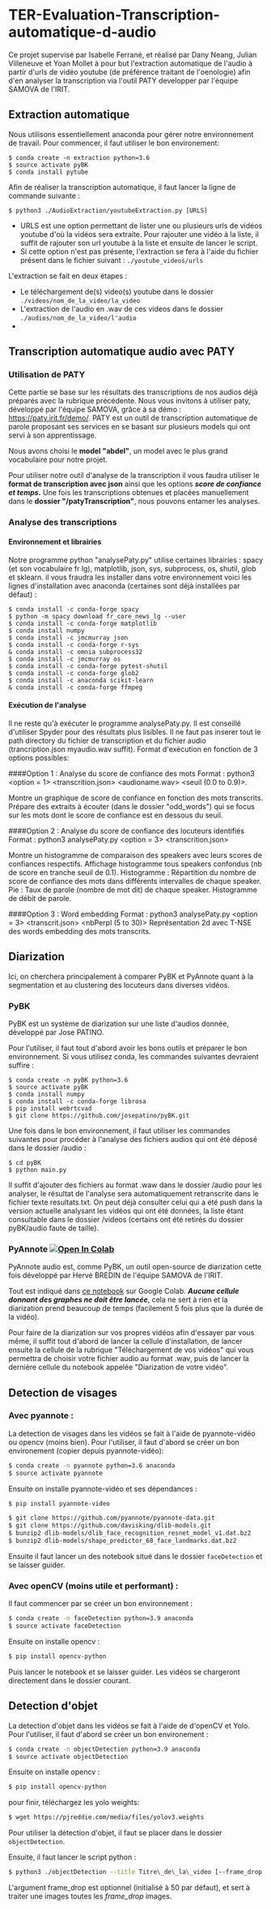 # TER-Evaluation-Transcription-automatique-d-audio

Ce projet supervisé par Isabelle Ferrané, et réalisé par Dany Neang, Julian Villeneuve et Yoan Mollet à pour but l'extraction automatique de l'audio à partir d'urls de vidéo youtube (de préférence traitant de l'oenologie) afin d'en analyser la transcription via l'outil PATY developper par l'équipe SAMOVA de l'IRIT. 


## Extraction automatique 
Nous utilisons essentiellement anaconda pour gérer notre environnement de travail.
Pour commencer, il faut utiliser le bon environement:

```
$ conda create -n extraction python=3.6
$ source activate pyBK
$ conda install pytube
```


Afin de réaliser la transcription automatique, il faut lancer la ligne de commande suivante : 
```
$ python3 ./AudioExtraction/youtubeExtraction.py [URLS]
```
- URLS est une option permettant de lister une ou plusieurs urls de vidéos youtube d'où la vidéos sera extraite. Pour rajouter une vidéo à la liste, il suffit de rajouter son url youtube à la liste et ensuite de lancer le script.
- Si cette option n'est pas présente, l'extraction se fera à l'aide du fichier présent dans le fichier suivant : `./youtube_videos/urls`

L'extraction se fait en deux étapes : 
- Le téléchargement de(s) video(s) youtube dans le dossier `./videos/nom_de_la_video/la_video`
- L'extraction de l'audio en .wav de ces videos dans le dossier `./audios/nom_de_la_video/l'audio` 
- 
## Transcription automatique audio avec PATY

### Utilisation de PATY

Cette partie se base sur les résultats des transcriptions de nos audios déjà préparés avec la rubrique précédente.
Nous vous invitons à utiliser paty, développé par l'équipe SAMOVA, grâce à sa démo : https://paty.irit.fr/demo/.
PATY est un outil de transcription automatique de parole proposant ses services en se basant sur plusieurs models qui ont servi à son apprentissage.

Nous avons choisi le **model "abdel"**, un model avec le plus grand vocabulaire pour notre projet.

Pour utiliser notre outil d'analyse de la transcription il vous faudra utiliser le **format de transcription avec json** ainsi que les options ***score de confiance et temps.***
Une fois les transcriptions obtenues et placées manuellement dans le **dossier "/patyTranscription"**, nous pouvons entamer les analyses.

### Analyse des transcriptions
#### Environnement et librairies
Notre programme python "analysePaty.py" utilise certaines librairies : spacy (et son vocabulaire fr lg), matplotlib, json, sys, subprocess, os, shutil, glob et sklearn. 
il vous fraudra les installer dans votre environnement voici les lignes d'installation avec anaconda (certaines sont déjà installées par défaut) :

```
$ conda install -c conda-forge spacy
$ python -m spacy download fr_core_news_lg --user
$ conda install -c conda-forge matplotlib
$ conda install numpy
$ conda install -c jmcmurray json
$ conda install -c conda-forge r-sys
& conda install -c omnia subprocess32
$ conda install -c jmcmurray os
$ conda install -c conda-forge pytest-shutil
$ conda install -c conda-forge glob2
$ conda install -c anaconda scikit-learn
& conda install -c conda-forge ffmpeg   
```

#### Exécution de l'analyse
Il ne reste qu'à exécuter le programme analysePaty.py. Il est conseillé d'utiliser Spyder pour des résultats plus lisibles.
Il ne faut pas inserer tout le path directory du fichier de transcription et du fichier audio (trancription.json myaudio.wav suffit). Format d'exécution en fonction de 3 options possibles:

####Option 1 : Analyse du score de confiance des mots 
Format : python3 <option = 1> <transcrition.json> <audioname.wav> <seuil (0.0 to 0.9)>.

Montre un graphique de score de confiance en fonction des mots transcrits. 
Prépare des extraits à écouter (dans le dossier "odd_words") qui se focus sur les mots dont le score de confiance est en dessous du seuil.

####Option 2 : Analyse du score de confiance des locuteurs identifiés
Format : python3 analysePaty.py <option = 3> <transcrition.json>

Montre un histogramme de comparaison des speakers avec leurs scores de confiances respectifs.
Affichage histogramme tous speakers confondus (nb de score en tranche seuil de 0.1).
Histogramme : Répartition du nombre de score de confiance des mots dans différents intervalles de chaque speaker.
Pie : Taux de parole (nombre de mot dit) de chaque speaker.
Histogramme de débit de parole.

####Option 3 : Word embedding 
Format : python3 analysePaty.py <option = 3> <transcrit.json> <nbPerpl (5 to 30)>
Représentation 2d avec T-NSE des words embedding des mots transcrits.


## Diarization

Ici, on cherchera principalement à comparer PyBK et PyAnnote quant à la segmentation et au clustering des locuteurs dans diverses vidéos.

### PyBK

PyBK est un système de diarization sur une liste d'audios donnée, développé par Jose PATINO.

Pour l'utiliser, il faut tout d'abord avoir les bons outils et préparer le bon environnement. Si vous utilisez conda, les commandes suivantes devraient suffire :

```
$ conda create -n pyBK python=3.6
$ source activate pyBK
$ conda install numpy
$ conda install -c conda-forge librosa
$ pip install webrtcvad
$ git clone https://github.com/josepatino/pyBK.git
```

Une fois dans le bon environnement, il faut utiliser les commandes suivantes pour procéder à l'analyse des fichiers audios qui ont été
déposé dans le dossier /audio :

```
$ cd pyBK
$ python main.py
```

Il suffit d'ajouter des fichiers au format .waw dans le dossier /audio pour les analyser, le résultat de l'analyse sera automatiquement retranscrite dans le fichier
texte resultats.txt. On peut déjà consulter celui qui a été push dans la version actuelle analysant les vidéos qui ont été données, la liste étant consultable
dans le dossier /videos (certains ont été retirés du dossier pyBK/audio faute de taille).

### PyAnnote [![Open In Colab](https://colab.research.google.com/assets/colab-badge.svg)](https://colab.research.google.com/drive/1oBjSFLJx7uAwPvKcHa_BhcfDHQsfqXLU?usp=sharing)

PyAnnote audio est, comme PyBK, un outil open-source de diarization cette fois développé par Hervé BREDIN de l'équipe SAMOVA de l'IRIT.

Tout est indiqué dans [ce notebook](https://colab.research.google.com/drive/1oBjSFLJx7uAwPvKcHa_BhcfDHQsfqXLU?usp=sharing) sur Google Colab.
***Aucune cellule donnant des graphes ne doit être lancée***, cela ne sert à rien et la diarization prend beaucoup de temps (facilement 5 fois plus que la durée de la vidéo).

Pour faire de la diarization sur vos propres vidéos afin d'essayer par vous même, il suffit tout d'abord de lancer la cellule d'installation, de lancer ensuite 
la cellule de la rubrique "Téléchargement de vos vidéos" qui vous permettra de choisir votre fichier audio au format .wav, puis de lancer
la dernière cellule du notebook appelée "Diarization de votre vidéo".


## Detection de visages

### Avec pyannote : 

La detection de visages dans les vidéos se fait à l'aide de pyannote-vidéo ou opencv (moins bien).
Pour l'utiliser, il faut d'abord se créer un bon environement (copier depuis pyannote-vidéo):

```bash
$ conda create -n pyannote python=3.6 anaconda
$ source activate pyannote
```

Ensuite on installe pyannote-vidéo et ses dépendances :

```bash
$ pip install pyannote-video
```

```bash
$ git clone https://github.com/pyannote/pyannote-data.git
$ git clone https://github.com/davisking/dlib-models.git
$ bunzip2 dlib-models/dlib_face_recognition_resnet_model_v1.dat.bz2
$ bunzip2 dlib-models/shape_predictor_68_face_landmarks.dat.bz2
```

Ensuite il faut lancer un des notebook situé dans le dossier `faceDetection` et se laisser guider.

### Avec openCV (moins utile et performant) :

Il faut commencer par se créer un bon environnement :

```bash
$ conda create -n faceDetection python=3.9 anaconda
$ source activate faceDetection
```

Ensuite on installe opencv :

```bash
$ pip install opencv-python
```

Puis lancer le notebook et se laisser guider. 
Les vidéos se chargeront directement dans le dossier courant.

## Detection d'objet

La detection d'objet dans les vidéos se fait à l'aide de d'openCV et Yolo.
Pour l'utiliser, il faut d'abord se créer un bon environement :

```bash
$ conda create -n objectDetection python=3.9 anaconda
$ source activate objectDetection
```

Ensuite on installe opencv :

```bash
$ pip install opencv-python
```
pour finir, téléchargez les yolo weights:

```bash
$ wget https://pjreddie.com/media/files/yolov3.weights
```

Pour utiliser la détection d'objet, il faut se placer dans le dossier `objectDetection`.

Ensuite, il faut lancer le script python : 
```bash
$ python3 ./objectDetection --title Titre\_de\_la\_video [--frame_drop frame_drop]
```

L'argument frame_drop est optionnel (initialisé à 50 par défaut), et sert à traiter une images toutes les *frame\_drop*  images. 






